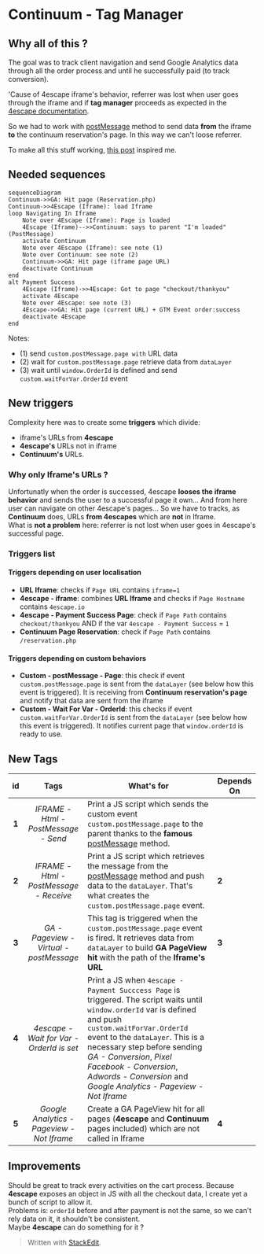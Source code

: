 
# Continuum - Tag Manager

## Why all of this ?

The goal was to track client navigation and send Google Analytics data through all the order process and until he successfully paid (to track conversion).

'Cause of 4escape iframe's behavior, referrer was lost when user goes through the iframe and if **tag manager** proceeds as expected in the [4escape documentation](https://4escape.groovehq.com/knowledge_base/topics/configurer-google-tag-manager-pour-analytics-adwords-et-facebook-pixel).

So we had to work with [postMessage][1] method to send data **from** the iframe **to** the continuum reservation's page. In this way we can't loose referrer.

To make all this stuff working, [this post](https://datarunsdeep.com.au/blog/how-track-iframes-google-tag-manager) inspired me.

## Needed sequences 

```mermaid
sequenceDiagram
Continuum->>GA: Hit page (Reservation.php) 
Continuum->>4Escape (Iframe): load Iframe 
loop Navigating In Iframe
	Note over 4Escape (Iframe): Page is loaded
	4Escape (Iframe)-->>Continuum: says to parent "I'm loaded" (PostMessage)
	activate Continuum
	Note over 4Escape (Iframe): see note (1)
	Note over Continuum: see note (2)
	Continuum->>GA: Hit page (iframe page URL)
	deactivate Continuum
end
alt Payment Success
	4Escape (Iframe)->>4Escape: Got to page "checkout/thankyou"
	activate 4Escape
	Note over 4Escape: see note (3)
	4Escape->>GA: Hit page (current URL) + GTM Event order:success
	deactivate 4Escape
end
```

Notes:
* (1) send `custom.postMessage.page with` URL data
* (2) wait for `custom.postMessage.page` retrieve data from `dataLayer`
* (3) wait until `window.OrderId` is defined  and send `custom.waitForVar.OrderId` event

## New triggers

Complexity here was to create some **triggers** which divide:
-  iframe's URLs from **4escape**
- **4escape's** URLs not in iframe
-  **Continuum's** URLs.

### Why only Iframe's URLs ?
Unfortunatly when the order is successed, 4escape **looses the iframe behavior** and sends the user to a successful page it own... And from here user can navigate on other 4escape's pages...
So we have to tracks, as **Continuum** does, URLs **from 4escapes** which are **not** in Iframe.   
What is **not a problem** here: referrer is not lost when user goes in 4escape's successful page.


### Triggers list

#### Triggers depending on user localisation

* **URL Iframe**: checks if `Page URL` contains `iframe=1`
* **4escape - iframe**: combines **URL Iframe** and checks if `Page Hostname` contains `4escape.io`
* **4escape - Payment Success Page**: check if `Page Path` contains `checkout/thankyou` AND if the var `4escape - Payment Success` = `1` 
* **Continuum Page Reservation**: check if `Page Path` contains `/reservation.php`

#### Triggers depending on custom behaviors

* **Custom - postMessage - Page**: this check if event `custom.postMessage.page` is sent from the `dataLayer` (see below how this event is triggered). It is receiving from **Continuum reservation's page** and notify that data are sent from the iframe
* **Custom - Wait For Var - OrderId**: this checks if event `custom.waitForVar.OrderId` is sent from the `dataLayer` (see below how this event is triggered). It notifies current page that `window.orderId` is ready to use.


## New Tags 

|  id | Tags  | What's for | Depends On |
| :--:| :--: | - | - |
| **1** | *IFRAME - Html - PostMessage - Send* | Print a JS script which sends the custom event `custom.postMessage.page` to the parent thanks to the **famous** [postMessage][1]  method.  |
| **2** | *IFRAME - Html - PostMessage - Receive* | Print a JS script which retrieves the message from  the [postMessage][1]  method and push data to the `dataLayer`. That's what creates the `custom.postMessage.page` event.  | **2** |
| **3** |*GA - Pageview - Virtual - postMessage* | This tag is triggered when the `custom.postMessage.page` event is fired. It retrieves data from `dataLayer` to build **GA PageView hit** with the path of the **Iframe's URL** | **3** |
| **4** | *4escape - Wait for Var - OrderId is set* | Print a JS when  `4escape - Payment Succcess Page` is triggered. The script waits until `window.orderId` var is defined and push `custom.waitForVar.OrderId` event to the `dataLayer`. This is a necessary step before sending *GA - Conversion*, *Pixel Facebook - Conversion*, *Adwords - Conversion*  and *Google Analytics - Pageview - Not Iframe* |
| **5** | *Google Analytics - Pageview - Not Iframe* | Create a GA PageView hit for all pages (**4escape** and **Continuum** pages included) which are not called in Iframe  | **4** |

## Improvements

Should be great to track every activities on the cart process. Because **4escape** exposes an object in JS with all the checkout data, I create yet a bunch of script to allow it.  
Problems is: `orderId` before and after payment is not the same, so we can't rely data on it, it shouldn't be consistent.  
Maybe **4escape** can do something for it ?

> Written with [StackEdit](https://stackedit.io/).

[1]:https://developer.mozilla.org/fr/docs/Web/API/Window/postMessage

<!--stackedit_data:
eyJwcm9wZXJ0aWVzIjoiZXh0ZW5zaW9uczpcblx0bWVybWFpZD
pcbiAgICBcdGVuYWJsZWQ6IHRydWVcbiIsImhpc3RvcnkiOlst
MTg3MzQ2MTM5NV19
-->